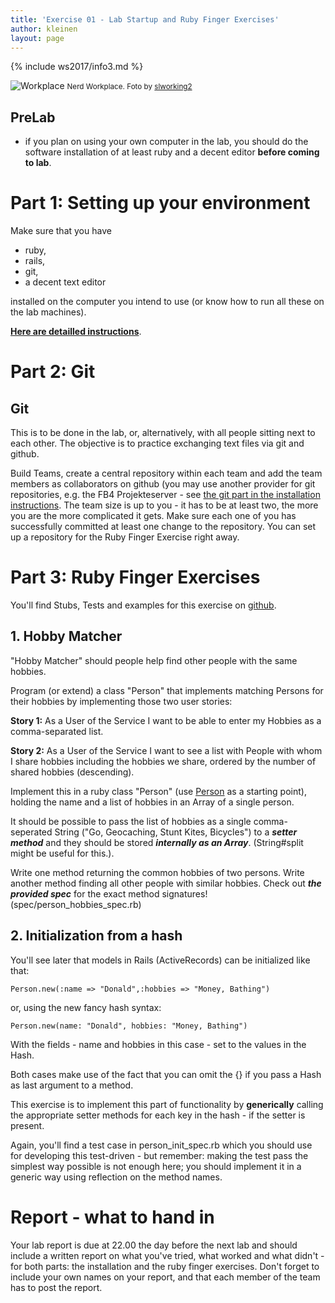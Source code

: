 ```yaml
---
title: 'Exercise 01 - Lab Startup and Ruby Finger Exercises'
author: kleinen
layout: page
---
```


{% include ws2017/info3.md %}

![Workplace](../images/workplace.jpg "pumpkins")
<small class = "float-right">Nerd Workplace. Foto by [slworking2](https://www.flickr.com/photos/slworking/8539204081/)</small>

## PreLab

* if you plan on using your own computer in the lab, you should do the software installation of at least ruby and a decent editor **before coming to lab**.

# Part 1: Setting up your environment

Make sure that you have

- ruby,
- rails,
- git,
- a decent text editor

 installed on the computer you intend to use (or know how to run all these on the lab machines).

**[Here are detailled instructions](../lab-01-startup-installation)**.

# Part 2: Git

## Git

This is to be done in the lab, or, alternatively, with all people sitting next to each other. The objective is to practice exchanging  text files via git and github.

Build Teams, create a central repository within each team and add the team members as collaborators on github (you may use another provider for git repositories, e.g. the FB4 Projekteserver - see [the git part in the installation instructions](../lab-01-startup-installation). The team size is up to you - it has to be at least two, the more you are the more complicated it gets. Make sure each one of you has successfully committed at least one change to the repository. You can set up a repository for the Ruby Finger Exercise right away.



# Part 3: Ruby Finger Exercises

You'll find Stubs, Tests and examples for this exercise on [github](https://github.com/htw-imi-info3/lab-01-ruby-exercise).

## 1. Hobby Matcher

"Hobby Matcher" should people help find other people with the same hobbies.

Program (or extend) a class "Person" that implements matching Persons for their hobbies by implementing those two user stories:

**Story 1:** As a User of the Service I want to be able to enter my Hobbies as a comma-separated list.

**Story 2:** As a User of the Service I want to see a list with People with whom I share hobbies including the hobbies we share, ordered by the number of shared hobbies (descending).

Implement this in a ruby class "Person" (use [Person](https://github.com/htw-imi-info3/lab-01-ruby-exercise/blob/master/lib/person.rb) as a starting point), holding the name and a list of hobbies in an Array of a single person.

It should be possible to pass the list of hobbies as a single comma-seperated String
("Go, Geocaching, Stunt Kites, Bicycles")
to a ***setter method*** and they should be stored ***internally as an Array***. (String#split might be useful for this.).

Write one method returning the common hobbies of two persons.
Write another method finding all other people with similar hobbies.
Check out ***the provided spec*** for the exact method signatures! (spec/person_hobbies_spec.rb)


## 2. Initialization from a hash

You'll see later that models in Rails (ActiveRecords) can be initialized like
that:

    Person.new(:name => "Donald",:hobbies => "Money, Bathing")

or, using the new fancy hash syntax:

    Person.new(name: "Donald", hobbies: "Money, Bathing")

With the fields - name and hobbies in this case - set to the values in the Hash.

Both cases make use of the fact that you can omit the {} if you pass a Hash
as last argument to a method.

This exercise is to implement this part of functionality by **generically**
calling the appropriate setter methods for each key in the hash - if the setter
is present.

Again, you'll find a test case in person_init_spec.rb which you should use for
developing this test-driven - but remember: making the
test pass the simplest way possible is not enough here; you should implement
it in a generic way using reflection on the method names.


# Report - what to hand in

Your lab report is due at 22.00 the day before the next lab and should include a written report on what you've tried, what worked and what didn't - for both parts: the installation and the ruby finger exercises. Don't forget to include your own names on your report, and that each member of the team has to post the report.
